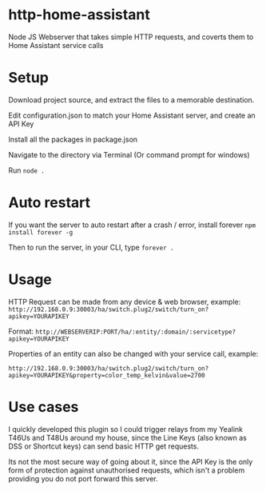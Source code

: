 # http-home-assistant
Node JS Webserver that takes simple HTTP requests, and coverts them to Home Assistant service calls

# Setup
Download project source, and extract the files to a memorable destination.

Edit configuration.json to match your Home Assistant server, and create an API Key

Install all the packages in package.json

Navigate to the directory via Terminal (Or command prompt for windows)

Run `node .`

# Auto restart
If you want the server to auto restart after a crash / error, install forever
`npm install forever -g` 

Then to run the server, in your CLI, type `forever .`

# Usage

HTTP Request can be made from any device & web browser, example:
`http://192.168.0.9:30003/ha/switch.plug2/switch/turn_on?apikey=YOURAPIKEY`

Format:
`http://WEBSERVERIP:PORT/ha/:entity/:domain/:servicetype?apikey=YOURAPIKEY`

Properties of an entity can also be changed with your service call, example:

`http://192.168.0.9:30003/ha/switch.plug2/switch/turn_on?apikey=YOURAPIKEY&property=color_temp_kelvin&value=2700`

# Use cases

I quickly developed this plugin so I could trigger relays from my Yealink T46Us and T48Us around my house, since the Line Keys (also known as DSS or Shortcut keys) can send basic HTTP get requests.

Its not the most secure way of going about it, since the API Key is the only form of protection against unauthorised requests, which isn't a problem providing you do not port forward this server.
